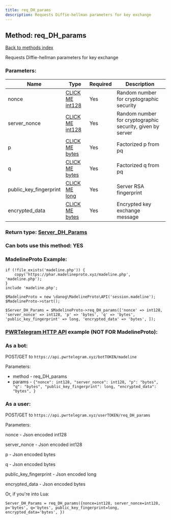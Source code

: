 ```yaml
---
title: req_DH_params
description: Requests Diffie-hellman parameters for key exchange
---
```

## Method: req\_DH\_params  
[Back to methods index](index.md)


Requests Diffie-hellman parameters for key exchange

### Parameters:

| Name     |    Type       | Required | Description |
|----------|---------------|----------|-------------|
|nonce|[CLICK ME int128](../types/int128.md) | Yes|Random number for cryptographic security|
|server\_nonce|[CLICK ME int128](../types/int128.md) | Yes|Random number for cryptographic security, given by server|
|p|[CLICK ME bytes](../types/bytes.md) | Yes|Factorized p from pq|
|q|[CLICK ME bytes](../types/bytes.md) | Yes|Factorized q from pq|
|public\_key\_fingerprint|[CLICK ME long](../types/long.md) | Yes|Server RSA fingerprint|
|encrypted\_data|[CLICK ME bytes](../types/bytes.md) | Yes|Encrypted key exchange message|


### Return type: [Server\_DH\_Params](../types/Server_DH_Params.md)

### Can bots use this method: **YES**


### MadelineProto Example:


```
if (!file_exists('madeline.php')) {
    copy('https://phar.madelineproto.xyz/madeline.php', 'madeline.php');
}
include 'madeline.php';

$MadelineProto = new \danog\MadelineProto\API('session.madeline');
$MadelineProto->start();

$Server_DH_Params = $MadelineProto->req_DH_params(['nonce' => int128, 'server_nonce' => int128, 'p' => 'bytes', 'q' => 'bytes', 'public_key_fingerprint' => long, 'encrypted_data' => 'bytes', ]);
```

### [PWRTelegram HTTP API](https://pwrtelegram.xyz) example (NOT FOR MadelineProto):

### As a bot:

POST/GET to `https://api.pwrtelegram.xyz/botTOKEN/madeline`

Parameters:

* method - req_DH_params
* params - `{"nonce": int128, "server_nonce": int128, "p": "bytes", "q": "bytes", "public_key_fingerprint": long, "encrypted_data": "bytes", }`



### As a user:

POST/GET to `https://api.pwrtelegram.xyz/userTOKEN/req_DH_params`

Parameters:

nonce - Json encoded int128

server_nonce - Json encoded int128

p - Json encoded bytes

q - Json encoded bytes

public_key_fingerprint - Json encoded long

encrypted_data - Json encoded bytes




Or, if you're into Lua:

```
Server_DH_Params = req_DH_params({nonce=int128, server_nonce=int128, p='bytes', q='bytes', public_key_fingerprint=long, encrypted_data='bytes', })
```

